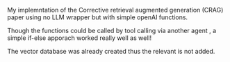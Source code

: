 My implemntation of the Corrective retrieval augmented generation (CRAG) paper using no LLM wrapper but with simple openAI functions. 

Though the functions could be called by tool calling via another agent , a simple if-else apporach worked really well as well!

The vector database was already created thus the relevant is not added.




